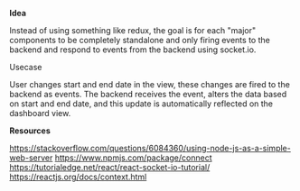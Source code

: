 **Idea**

Instead of using something like redux, the goal is for each "major" components to be completely standalone and only firing events to the backend and respond to events from the backend using socket.io.

Usecase

User changes start and end date in the view, these changes are fired to the backend as events. The backend receives the event, alters the data based on start and end date, and this update is automatically reflected on the dashboard view.

**Resources**

https://stackoverflow.com/questions/6084360/using-node-js-as-a-simple-web-server
https://www.npmjs.com/package/connect
https://tutorialedge.net/react/react-socket-io-tutorial/
https://reactjs.org/docs/context.html

